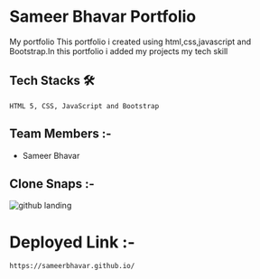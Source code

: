 # Sameer Bhavar Portfolio
<!-- sameer bhavar Portfolio -->

My portfolio This portfolio i created using html,css,javascript and Bootstrap.In this portfolio i added my projects my tech skill
  
  ## Tech Stacks 🛠
    
    HTML 5, CSS, JavaScript and Bootstrap
    
  ## Team Members :-
  - Sameer Bhavar
 
  
  ## Clone Snaps :-
  ![github landing](https://user-images.githubusercontent.com/50591381/192941496-89e0c422-9f4c-44ee-b1af-c36cd012ca19.PNG)

  

  
  
  # Deployed Link :-
    https://sameerbhavar.github.io/
    
  


